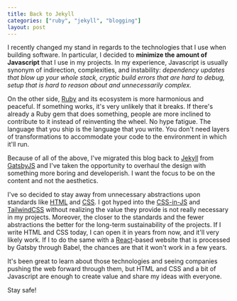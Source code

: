 ```yaml
---
title: Back to Jekyll
categories: ["ruby", "jekyll", "blogging"]
layout: post
---
```


I recently changed my stand in regards to the technologies that I use when building software.
In particular,
I decided to **minimize the amount of Javascript** that I use in my projects.
In my experience,
Javascript is usually synonym of indirection, complexities, and instability:
*dependency updates that blow up your whole stack,
cryptic build errors that are hard to debug,
setup that is hard to reason about and unnecessarily complex.*

On the other side,
[Ruby](https://www.ruby-lang.org/en/) and its ecosystem is more harmonious and peaceful.
If something works,
it's very unlikely that it breaks.
If there's already a Ruby gem that does something,
people are more inclined to contribute to it instead of reinventing the wheel.
No hype fatigue.
The language that you ship is the language that you write.
You don't need layers of transformations to accommodate your code to the environment in which it'll run.

Because of all of the above,
I've migrated this blog back to [Jekyll](https://jekyllrb.com/) from [GatsbyJS](https://www.gatsbyjs.com/) and I've taken the opportunity to overhaul the design with something more boring and developerish.
I want the focus to be on the content and not the aesthetics.

I've so decided to stay away from unnecessary abstractions upon standards like [HTML](https://en.wikipedia.org/wiki/HTML) and [CSS](https://en.wikipedia.org/wiki/CSS).
I got hyped into the [CSS-in-JS](https://cssinjs.org/) and [TailwindCSS](https://tailwindcss.com/) without realizing the value they provide is not really necessary in my projects.
Moreover, the closer to the standards and the fewer abstractions the better for the long-term sustainability of the projects.
If I write HTML and CSS today, I can open it in years from now, and it'll very likely work.
If I to do the same with a [React](https://reactjs.org/)-based website that is processed by Gatsby through Babel,
the chances are that it won't work in a few years.

It's been great to learn about those technologies and seeing companies pushing the web forward through them,
but HTML and CSS and a bit of Javascript are enough to create value and share my ideas with everyone.

Stay safe!